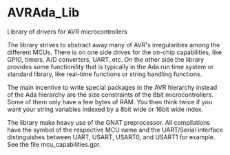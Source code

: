 # AVRAda_Lib
Library of drivers for AVR microcontrollers

The library strives to abstract away many of AVR's irregularities
among the different MCUs. There is on one side drives for the on-chip
capabilities, like GPIO, timers, A/D converters, UART, etc.  On the
other side the library provides some functionility that is typically
in the Ada run time system or standard library, like real-time
functions or string handling functions.

The main incentive to write special packages in the AVR hierarchy
instead of the Ada hierarchy are the size constraints of the 8bit
microcontrollers. Some of them only have a few bytes of RAM.  You then
think twice if you want your string variables indexed by a 8bit wide
or 16bit wide index.

The library make heavy use of the GNAT preprocessor. All compilations
have the symbol of the respective MCU name and the UART/Serial
interface distinguishes between UART, USART, USART0, and USART1 for
example. See the file mcu_capabilities.gpr.